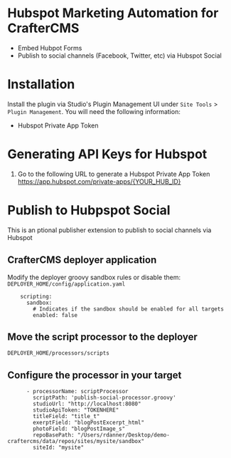 # Hubspot Marketing Automation for CrafterCMS

- Embed Hubpot Forms
- Publish to social channels (Facebook, Twitter, etc) via Hubspot Social

# Installation

Install the plugin via Studio's Plugin Management UI under `Site Tools` > `Plugin Management`.
You will need the following information:
- Hubspot Private App Token 

# Generating API Keys for Hubspot

1. Go to the following URL to generate a Hubspot Private App Token 
https://app.hubspot.com/private-apps/{YOUR_HUB_ID}

# Publish to Hubpspot Social
This is an ptional publisher extension to publish to social channels via Hubspot

## CrafterCMS deployer application
Modify the deployer groovy sandbox rules or disable them: `DEPLOYER_HOME/config/application.yaml`
```
    scripting:
      sandbox:
        # Indicates if the sandbox should be enabled for all targets
        enabled: false
```
## Move the script processor to the deployer
`DEPLOYER_HOME/processors/scripts`

## Configure the processor in your target
```
      - processorName: scriptProcessor
        scriptPath: 'publish-social-processor.groovy'
        studioUrl: "http://localhost:8080"
        studioApiToken: "TOKENHERE"
        titleField: "title_t"
        exerptField: "blogPostExcerpt_html"
        photoField: "blogPostImage_s"
        repoBasePath: "/Users/rdanner/Desktop/demo-craftercms/data/repos/sites/mysite/sandbox"
        siteId: "mysite"
```

